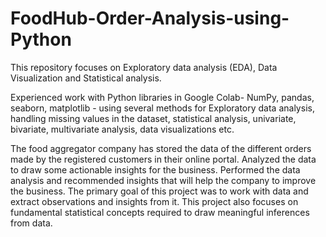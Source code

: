 # FoodHub-Order-Analysis-using-Python
This repository focuses on Exploratory data analysis (EDA), Data Visualization and Statistical analysis.

Experienced work with Python libraries in Google Colab- NumPy, pandas, seaborn, matplotlib - using several methods for Exploratory data analysis, handling missing values in the dataset, statistical analysis, univariate, bivariate, multivariate analysis, data visualizations etc.

The food aggregator company has stored the data of the different orders made by the registered customers in their online portal. Analyzed the data to draw some actionable insights for the business. Performed the data analysis and recommended insights that will help the company to improve the business.
The primary goal of this project was to work with data and extract observations and insights from it. This project also focuses on fundamental statistical concepts required to draw meaningful inferences from data.

